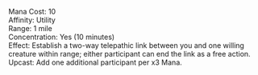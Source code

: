 Mana Cost: 10  
Affinity: Utility  
Range: 1 mile  
Concentration: Yes (10 minutes)  
Effect: Establish a two-way telepathic link between you and one willing creature within range; either participant can end the link as a free action.  
Upcast: Add one additional participant per x3 Mana.